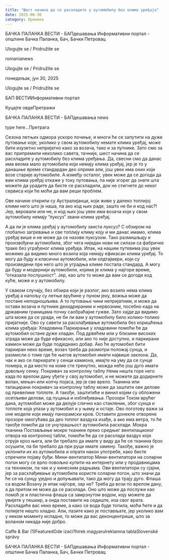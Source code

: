 ```yaml
---
title: "Шест начина да се расхладите у аутомобилу без клима уређаја"
date: 2025-06-30
category: Хроника
---
```


БАЧКА ПАЛАНКА ВЕСТИ - БАПдешавања Информативни портал - општине Бачка Паланка, Бач, Бачки Петровац

Ulogujte se / Pridružite se

romanianews

Ulogujte se / Pridružite se

понедељак, јун 30, 2025

Ulogujte se / Pridružite se

БАП ВЕСТИИнформативни портал

Куцајте овдеПретражи

БАЧКА ПАЛАНКА ВЕСТИ - БАПдешавања news

type here...Претрага

Сезона летњих одмора ускоро почиње, и многи ће се запутити на дуже путовање које, уколико у свом аутомобилу немате клима уређај, може бити изузетно непријатно како за возача, тако и за путнике. Зато смо за вас припремили неколико савета, тачније, шест начина да се расхладите у аутомобилу без клима уређања.
Да, свесни смо да данас има веома мало аутомобила који немају клима уређај, јер је то у данашње време стандардан део опреме али, још увек има оних који возе старије аутомобиле. А између осталог, увек може да се догоди да вам клима уређај откаже у току путовања, па није згорег да знате шта можете да урадите да бисте се расхладили, док не стигнете до неког сервиса који ће моћи да вам реши проблем.


Ове начине открили су Аустралијанци, који живе у далеко топлијој клими него што је наша, па ако код њих раде, зашто не би и код нас?! Јер, веровали или не, и код њих још увек има возача који у свом аутомобилу немају “луксуз” звани клима уређај.


А да ли је клима уређај у аутомобилу заиста луксуз?
С обзиром на глобално загревање и све топлију климу коју и ми данас имамо, клима уређај више и не може да се назове луксузом. Тако размишљају и произвођачи аутомобила, због чега ниједан нови не силази са фабричке траке без уграђеног клима уређаја.
Ипак, на нашим путевима још увек можемо да видимо много возила која немају ефикасан клима уређај. То могу да буду и класични аутомобили, или олдтајмери, који су произведени пре него што је уградња климе постала стандард. А могу да буду и модернији аутомобили, којима је клима у најгоре време, “отказала послушност”. Јер, као што то може да вам се догоди код куће, може и у аутомобилу.


У сваком случају, без обзира који је разлог, ако возило нема клима уређај а напољу су летње врућине у пуном јеку, вожња може да постане неподношљива. А то путовање чини непријатним, и може да остави возача и путнике дехидрираним и нервозним, посебно када на државним границама почну саобраћајне гужве. Зато хајде да видимо шта може да се уради, не би ли вам у аутомобилу било колико-толико пријатније.
Ово су савети за расхлађивање аутомобила без коришћења клима уређаја:
Хладовина
Паркирање у хладовини помоћи ће да аутомобил остане дуже хладан. Под дрвећем или у близини високих зграда може да буде ефикасно, али ако то није доступно, и паркирани камион може да буде подједнако добар. Ако ће аутомобил бити паркиран неко време, возач треба да размотри положај сунца, и размисли о томе где ће његов аутомобил имати највише заклона. Да, чак и ако се паркирате у сенци камиона, имајте на уму да се сунце помера, и да место на коме сте тренутно, можда неће још дуго имати довољну сенку.
Покривач за контролну таблу
Нема ништа горе него када по врелом дану уђете у свој аутомобил, и не можете да додирнете волан, мењач или копчу појаса, јер је све врело. Тканина или тапацирани покривач за контролну таблу може да заштити ове делове од превелике топлоте. А такође, заштитиће и винил којим су обложени осетљиви делови, од пуцања и изблеђивања.
Прозори
Током врућег дана, аутомобил може да делује слично као стакленик, због сунца и топлоте која улази у аутомобил и у њему и остаје. Ово поготову важи за оне моделе који имају панорамски кров. Оставити донекле отворене прозоре омогућава да део топлог ваздуха изађе, а ако има ветра, то ће такође помоћи да се унутрашњост аутомобила расхлади.
Мокра тканина
Постављање мокре тканине преко средњег вентилационог отвора на контролној табли, помоћи ће да се расхлади ваздух који струји кроз њега, али би требало да имате у виду да ће се тканина брзо осушити, па би требало да при руци имате замену. Такође, важно је уклонити их из аутомобила и опрати након употребе, како бисте спречили појаву буђи.
Мини-вентилатор
Мини-вентилатори на соларни погон могу се врло повољно купити на интернету или у продавницама са техником, па чак и у кинеским радњама. Ови вентилатори су сјајни, јер за расхлађивање аутомобила користе соларни погон, што значи да ће се на сунцу уједно и допуњавати, тако да могу да трају дуго.
Флаша са водом
Возачу је ипак најгоре, зар не? Треба да вози по врелом дану, а да притом не може да се расхлади. Оно што може да послужи као помоћ је и пластична флаша са замрзнутом водом, коју можете да увијете у пешкир, а онда поставите на седиште, иза свог врата. Расхладиће вас неко време, а како се вода буде топила, моћи ћете и да попијете нешто хладно. Али, пазите како је постављате, јер уколико вам у неком моменту испадне, то може да вас деконцентрише, што за воланом никада није добро.

Caffe & Bar (1)FeaturedGde izaći?hírek magyarulreklamna tablaSlovenské správy

БАЧКА ПАЛАНКА ВЕСТИ - БАПдешавања Информативни портал - општине Бачка Паланка, Бач, Бачки Петровац
